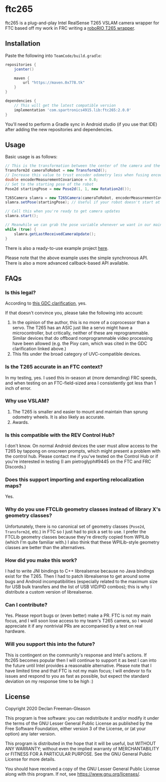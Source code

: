 # ftc265

ftc265 is a plug-and-play Intel RealSense T265 VSLAM camera wrapper for FTC based off my work in FRC writing a [roboRIO T265 wrapper](https://github.com/Spartronics4915/SpartronicsLib).

## Installation
Paste the following into `TeamCode/build.gradle`:

```gradle
repositories {
    jcenter()

    maven {
        url "https://maven.0x778.tk"
    }
}

dependencies {
    // This will get the latest compatible version
    implementation 'com.spartronics4915.lib:ftc265:2.0.0'
}
```

You'll need to perform a Gradle sync in Android studio (if you use that IDE) after adding the new repositories and dependencies.

## Usage
Basic usage is as follows:

```java
// This is the transformation between the center of the camera and the center of the robot
Transform2d cameraToRobot = new Transform2d();
// Increase this value to trust encoder odometry less when fusing encoder measurements with VSLAM
double encoderMeasurementCovariance = 0.8;
// Set to the starting pose of the robot
Pose2d startingPose = new Pose2d(1, 1, new Rotation2d());

T265Camera slamra = new T265Camera(cameraToRobot, encoderMeasurementCovariance);
slamra.setPose(startingPose); // Useful if your robot doesn't start at the field-relative origin

// Call this when you're ready to get camera updates
slamra.start();

// Meanwhile we can grab the pose variable whenever we want in our main thread
while (true) {
    slamra.getLastReceivedCameraUpdate();
}
```

There is also a ready-to-use example project [here](https://github.com/pietroglyph/ftc_app/tree/ftc265_template).

Please note that the above example uses the simple synchronous API. There is also a more advanced callback-based API available.

## FAQs

### Is this legal?
According to [this GDC clarification](https://ftcforum.firstinspires.org//forum/first-tech-challenge-skystone-presented-by-qualcomm-game-q-a-forum/robot-inspection-and-build-rules-aa/answers-raw-and-post-processed-materials/74292-sensors?p=75207#post75207), yes.

If that doesn't convince you, please take the following into account:
 1. In the opinion of the author, this is no more of a coprocessor than a servo. The T265 has an ASIC just like a servo might have a microcontroller, but critically, neither of these are reprogrammable. Similar devices that do offboard nonprogrammable video processing have been allowed (e.g. the Pixy cam, which was cited in the GDC clarification linked above.)
 2. This fits under the broad category of UVC-compatible devices.

### Is the T265 accurate in an FTC context?
In my testing, yes. I used this in-season at (more demanding) FRC speeds, and when testing on an FTC-field-sized area I consistiently got less than 1 inch of error.

### Why use VSLAM?
 1. The T265 is smaller and easier to mount and maintain than sprung odometry wheels. It is also likely as accurate.
 2. Awards.

### Is this compatible with the REV Control Hub?
I don't know. On normal Android devices the user must allow access to the T265 by tappong on onscreen prompts, which might present a problem with the control hub. Please contact me if you've tested on the Control Hub or if you're interested in testing (I am pietroglyph#9445 on the FTC and FRC Discords.)

### Does this support importing and exporting relocalization maps?
Yes.

### Why do you use FTCLib geometry classes instead of library X's geometry classes?
Unfortunately, there is no canonical set of geometry classes (`Pose2d`, `Transform2d`, etc.) in FTC so I just had to pick a set to use. I prefer the FTCLib geometry classes because they're directly copied from WPILib (which I'm quite familiar with.) I also think that these WPILib-style geometry classes are better than the alternatives.

### How did you make this work?
I had to write JNI bindings to C++ librealsense because no Java bindings exist for the T265. Then I had to patch librealsense to get around some bugs and Android incompatibilities (especially related to the maximum size for USB bulk transfers and the list of USB VID/PID combos); this is why I distribute a custom version of librealsense.

### Can I contribute?
Yes. Please report bugs or (even better) make a PR. FTC is not my main focus, and I will soon lose access to my team's T265 camera, so I would appreciate it if any nontrivial PRs are accompanied by a test on real hardware.

### Will you support this into the future?
This is contingent on the community's response and Intel's actions. If ftc265 becomes popular then I will continue to support it as best I can into the future until Intel provides a reasonable alternative. Please note that I have limited time and that FTC is not my main focus; I will endevor to fix issues and respond to you as fast as possible, but expect the standard deviation on my response time to be high :)

## License

Copyright 2020 Declan Freeman-Gleason

This program is free software: you can redistribute it and/or modify
it under the terms of the GNU Lesser General Public License as
published by the Free Software Foundation, either version 3 of the
License, or (at your option) any later version.

This program is distributed in the hope that it will be useful,
but WITHOUT ANY WARRANTY; without even the implied warranty of
MERCHANTABILITY or FITNESS FOR A PARTICULAR PURPOSE.  See the
GNU General Public License for more details.

You should have received a copy of the GNU Lesser General Public
License along with this program.  If not, see <https://www.gnu.org/licenses/>.

